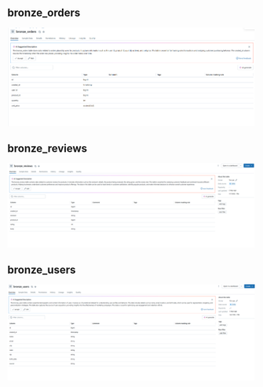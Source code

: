 ## bronze_orders  
![bronze_orders](./bronze_orders.png)  

## bronze_reviews  
![bronze_reviews](./bronze_reviews.png)  

## bronze_users  
![bronze_users](./bronze_users.png)  
